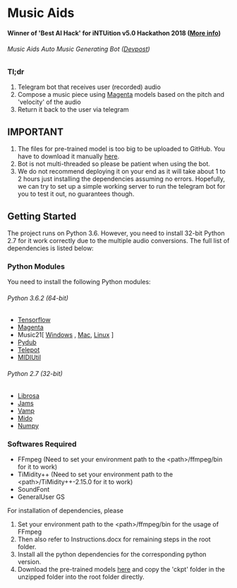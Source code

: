 # Music Aids

#### Winner of 'Best AI Hack' for iNTUition v5.0 Hackathon 2018 ([More info](https://intuitionv5.devpost.com/))

###### Music Aids Auto Music Generating Bot ([Devpost](https://devpost.com/software/musickeet))

### Tl;dr
1. Telegram bot that receives user (recorded) audio
2. Compose a music piece using [Magenta](https://github.com/tensorflow/magenta) models based on the pitch and 'velocity' of the audio
3. Return it back to the user via telegram

## IMPORTANT
1. The files for pre-trained model is too big to be uploaded to GitHub. You have to download it manually [here]().
2. Bot is not multi-threaded so please be patient when using the bot.
3. We do not recommend deploying it on your end as it will take about 1 to 2 hours just installing the dependencies assuming no errors. Hopefully, we can try to set up a simple working server to run the telegram bot for you to test it out, no guarantees though.

## Getting Started

The project runs on Python 3.6. However, you need to install 32-bit Python 2.7 for it work correctly due to the multiple audio conversions. The full list of dependencies is listed below:

### Python Modules

You need to install the following Python modules:

###### Python 3.6.2 (64-bit)

* [Tensorflow](https://www.tensorflow.org/install/)
* [Magenta](https://github.com/tensorflow/magenta)
* Music21[ [Windows](http://web.mit.edu/music21/doc/installing/installWindows.html) , [Mac](http://web.mit.edu/music21/doc/installing/installMac.html), [Linux](http://web.mit.edu/music21/doc/installing/installLinux.html) ]
* [Pydub](https://pypi.org/project/pydub/)
* [Telepot](https://telepot.readthedocs.io/en/latest/)
* [MIDIUtil](https://pypi.org/project/MIDIUtil/)

###### Python 2.7 (32-bit)

* [Librosa](https://librosa.github.io/librosa/install.html)
* [Jams](https://pypi.org/project/jams/)
* [Vamp](https://pypi.org/project/vamp/)
* [Mido](https://pypi.org/project/mido/)
* [Numpy](https://scipy.org/install.html)

### Softwares Required

* FFmpeg (Need to set your environment path to the \<path>/ffmpeg/bin for it to work)
* TiMidity++ (Need to set your environment path to the \<path>/TiMidity++-2.15.0 for it to work)
* SoundFont
* GeneralUser GS

For installation of dependencies, please
1. Set your environment path to the \<path>/ffmpeg/bin for the usage of FFmpeg
2. Then also refer to Instructions.docx for remaining steps in the root folder.
3. Install all the python dependencies for the corresponding python version.
4. Download the pre-trained models [here]() and copy the 'ckpt' folder in the unzipped folder into the root folder directly.
